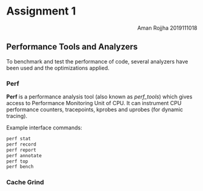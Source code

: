 # Assignment 1

<p style="text-align:right;"> Aman Rojjha 2019111018</p>

## Performance Tools and Analyzers
To benchmark and test the performance of code, several analyzers have been used and the optimizations applied.

### Perf
**Perf** is a performance analysis tool (also known as *perf_tools*)  which gives access to Performance Monitoring Unit of CPU. It can instrument CPU performance counters, tracepoints, kprobes and uprobes (for dynamic tracing). 

Example interface commands:
```bash
perf stat
perf record
perf report
perf annotate
perf top
perf bench
```

### Cache Grind
